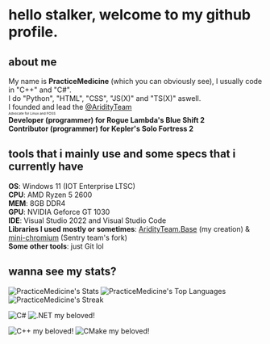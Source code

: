 # hello stalker, welcome to my github profile.
## about me
My name is **PracticeMedicine** (which you can obviously see), I usually code in "C++" and "C#". \
I do "Python", "HTML", "CSS", "JS(X)" and "TS(X)" aswell. \
I founded and lead the [@AridityTeam](https://github.com/AridityTeam) \
<sup><sub><sup><sub>Advocate for Linux and FOSS</sub></sup></sub></sup> \
**Developer (programmer) for Rogue Lambda's Blue Shift 2** \
**Contributor (programmer) for Kepler's Solo Fortress 2**

## tools that i mainly use and some specs that i currently have
**OS**: Windows 11 (IOT Enterprise LTSC) \
**CPU**: AMD Ryzen 5 2600 \
**MEM**: 8GB DDR4 \
**GPU**: NVIDIA Geforce GT 1030 \
**IDE**: Visual Studio 2022 and Visual Studio Code \
**Libraries I used mostly or sometimes**: [AridityTeam.Base](https://bitbucket.org/aridity-project-src/aridity-dotnet-libraries) (my creation) & [mini-chromium](https://github.com/getsentry/mini-chromium) (Sentry team's fork) \
**Some other tools**: just Git lol

## wanna see my stats?
![PracticeMedicine's Stats](https://github-readme-stats.vercel.app/api?username=PracticeMedicine&theme=monokai&show_icons=true&hide_border=false&count_private=true) 
![PracticeMedicine's Top Languages](https://github-readme-stats.vercel.app/api/top-langs/?username=PracticeMedicine&theme=monokai&show_icons=true&hide_border=false&layout=compact) \
![PracticeMedicine's Streak](https://github-readme-streak-stats.herokuapp.com/?user=PracticeMedicine&theme=monokai&hide_border=false)

![C#](https://img.shields.io/badge/c%23-%2523239120.svg?style=flat&logo=c-sharp&logoColor=white)
![.NET my beloved!](https://img.shields.io/badge/.NET_my_beloved!-5C2D91?style=flat&logo=.net&logoColor=white)

![C++ my beloved!](https://img.shields.io/badge/C%2B%2B_my_beloved!-00599C?style=flat&logo=c%2B%2B&logoColor=white)
![CMake my beloved!](https://img.shields.io/badge/CMake_my_beloved!-064F8C?style=flat&logo=cmake&logoColor=white)

